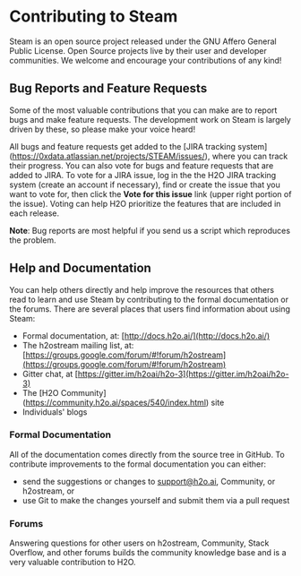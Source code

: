 # Contributing to Steam

Steam is an open source project released under the GNU Affero General Public License. Open Source projects live by their user and developer communities. We welcome and encourage your contributions of any kind!

## Bug Reports and Feature Requests

Some of the most valuable contributions that you can make are to report bugs and make feature requests. The development work on Steam is largely driven by these, so please make your voice heard! 

All bugs and feature requests get added to the [JIRA tracking system] (https://0xdata.atlassian.net/projects/STEAM/issues/), where you can track their progress. You can also vote for bugs and feature requests that are added to JIRA. To vote for a JIRA issue, log in the the H2O JIRA tracking system (create an account if necessary), find or create the issue that you want to vote for, then click the **Vote for this issue** link (upper right portion of the issue). Voting can help H2O prioritize the features that are included in each release. 

**Note**: Bug reports are most helpful if you send us a script which reproduces the problem.

## Help and Documentation

You can help others directly and help improve the resources that others read to learn and use Steam by contributing to the formal documentation or the forums. There are several places that users find information about using Steam:

* Formal documentation, at: [http://docs.h2o.ai/](http://docs.h2o.ai/)
* The h2ostream mailing list, at: [https://groups.google.com/forum/#!forum/h2ostream](https://groups.google.com/forum/#!forum/h2ostream)
* Gitter chat, at [https://gitter.im/h2oai/h2o-3](https://gitter.im/h2oai/h2o-3)
* The [H2O Community] (https://community.h2o.ai/spaces/540/index.html) site
* Individuals' blogs

### Formal Documentation

All of the documentation comes directly from the source tree in GitHub. To contribute improvements to the formal documentation you can either:

* send the suggestions or changes to support@h2o.ai, Community, or h2ostream, or
* use Git to make the changes yourself and submit them via a pull request

### Forums

Answering questions for other users on h2ostream, Community, Stack Overflow, and other forums builds the community knowledge base and is a very valuable contribution to H2O. 

